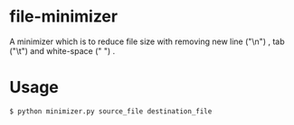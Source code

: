 file-minimizer
==============

A minimizer which is to reduce file size with removing new line ("\n") , tab ("\t") and white-space (" ") .

Usage
=====

    $ python minimizer.py source_file destination_file
